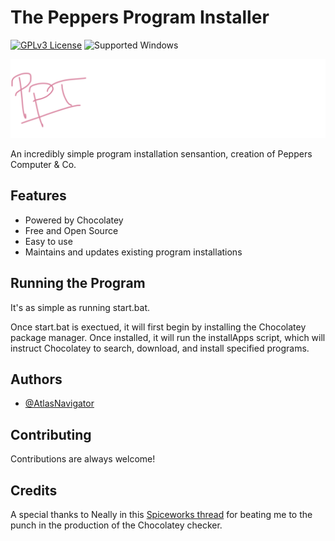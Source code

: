 # The Peppers Program Installer
[![GPLv3 License](https://img.shields.io/badge/License-GPL%20v3-yellow.svg)](https://opensource.org/licenses/)
![Supported Windows](https://img.shields.io/badge/Windows-10%2F11-informational)

![Logo](https://github.com/AtlasNavigator/peppersProgramInstaller/blob/main/logo.png?raw=true)


An incredibly simple program installation sensantion, creation of Peppers Computer & Co.


## Features

- Powered by Chocolatey
- Free and Open Source
- Easy to use
- Maintains and updates existing program installations


## Running the Program

It's as simple as running start.bat.

Once start.bat is exectued, it will first begin by installing the Chocolatey package manager. Once installed, it will run the installApps script, which will instruct Chocolatey to search, download, and install specified programs.
    
## Authors

- [@AtlasNavigator](https://github.com/AtlasNavigator)


## Contributing

Contributions are always welcome!


## Credits

A special thanks to Neally in this [Spiceworks thread](https://community.spiceworks.com/topic/2203658-check-if-choco-already-installed-and-install-if-not) for beating me to the punch in the production of the Chocolatey checker.